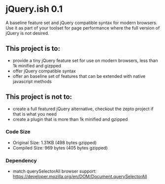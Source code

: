 jQuery.ish 0.1
=========

A baseline feature set and jQuery compatible syntax for modern browsers. Use it as part of your toolset for page performance where the full version of jQuery is not desired.

## This project is to:

- provide a tiny jQuery feature set for use on modern browsers, less than 1k minified and gizpped
- offer jQuery compatible syntax
- offer an baseline set of features that can be extended with native javascript methods


## This project is not to:

- create a full featured jQuery alternative, checkout the zepto project if that is what you need
- create a plugin that is more than 1k minified and gzipped

### Code Size

- Original Size:  1.31KB (498 bytes gzipped)
- Compiled Size:	969 bytes (405 bytes gzipped)

### Dependency

- match querySelectorAll browser support: https://developer.mozilla.org/en/DOM/Document.querySelectorAll